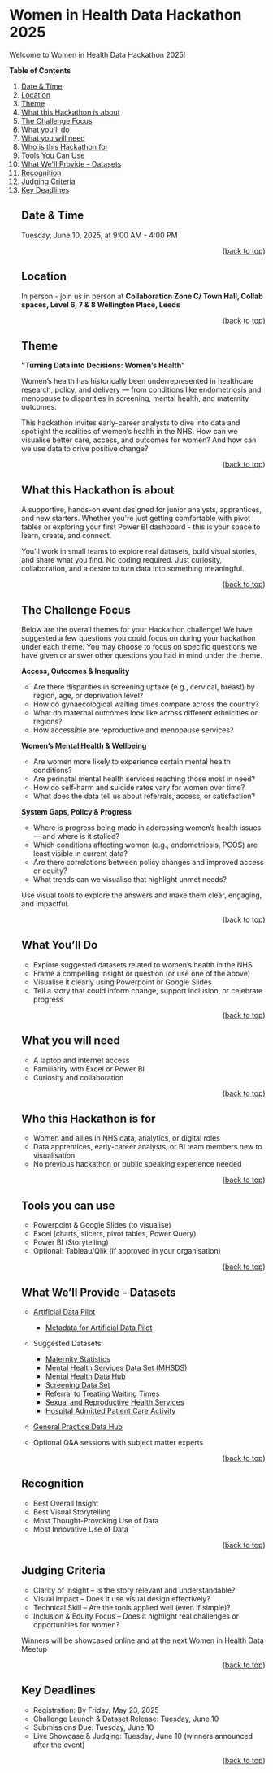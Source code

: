 # Women in Health Data Hackathon 2025

<a id="readme-top"></a>

Welcome to Women in Health Data Hackathon 2025! 

<!-- TABLE OF CONTENT -->

**Table of Contents**
<ol>
    <li><a href="#datetime">Date & Time</a></li>
    <li><a href="#location">Location</a></li>
    <li><a href="#theme">Theme</a></li>
    <li><a href="#about">What this Hackathon is about</a></li>
    <li><a href="#challenge">The Challenge Focus</a></li>
    <li><a href="#task">What you'll do</a></li>
    <li><a href="#need">What you will need</a></li>
    <li><a href="#for">Who is this Hackathon for</a></li>
    <li><a href="#tools">Tools You Can Use</a></li>
    <li><a href="#materials">What We'll Provide - Datasets</a></li>
    <li><a href="#category">Recognition</a></li>
    <li><a href="#judging">Judging Criteria</a></li>
    <li><a href="#key_deadlines">Key Deadlines</a></li>


<a id="datetime"></a>

## Date & Time
Tuesday, June 10, 2025, at 9:00 AM - 4:00 PM

<p align="right">(<a href="#readme-top">back to top</a>)</p>

<a id="location"></a>

## Location
In person - join us in person at **Collaboration Zone C/ Town Hall, Collab spaces, Level 6, 7 & 8 Wellington Place, Leeds**
<p align="right">(<a href="#readme-top">back to top</a>)</p>

<a id="theme"></a>

## Theme

**"Turning Data into Decisions: Women’s Health"**

Women’s health has historically been underrepresented in healthcare research, policy, and delivery — from conditions like endometriosis and menopause to disparities in screening, mental health, and maternity outcomes.

This hackathon invites early-career analysts to dive into data and spotlight the realities of women’s health in the NHS. How can we visualise better care, access, and outcomes for women? And how can we use data to drive positive change?
<p align="right">(<a href="#readme-top">back to top</a>)</p>

<a id="about"></a>

## What this Hackathon is about
A supportive, hands-on event designed for junior analysts, apprentices, and new starters. Whether you're just getting comfortable with pivot tables or exploring your first Power BI dashboard - this is your space to learn, create, and connect.

You’ll work in small teams to explore real datasets, build visual stories, and share what you find. No coding required. Just curiosity, collaboration, and a desire to turn data into something meaningful.
<p align="right">(<a href="#readme-top">back to top</a>)</p>

<a id="challenge"></a>

## The Challenge Focus
Below are the overall themes for your Hackathon challenge! We have suggested a few questions you could focus on during your hackathon under each theme. You may choose to focus on specific questions we have given or answer other questions you had in mind under the theme.  

**Access, Outcomes & Inequality**
- Are there disparities in screening uptake (e.g., cervical, breast) by region, age, or deprivation level?
- How do gynaecological waiting times compare across the country?
- What do maternal outcomes look like across different ethnicities or regions?
- How accessible are reproductive and menopause services?

**Women’s Mental Health & Wellbeing**

- Are women more likely to experience certain mental health conditions?
- Are perinatal mental health services reaching those most in need?
- How do self-harm and suicide rates vary for women over time?
- What does the data tell us about referrals, access, or satisfaction?

**System Gaps, Policy & Progress**

- Where is progress being made in addressing women’s health issues — and where is it stalled?
- Which conditions affecting women (e.g., endometriosis, PCOS) are least visible in current data?
- Are there correlations between policy changes and improved access or equity?
- What trends can we visualise that highlight unmet needs?

Use visual tools to explore the answers and make them clear, engaging, and impactful.
<p align="right">(<a href="#readme-top">back to top</a>)</p>

<a id="task"></a>

## What You’ll Do
- Explore suggested datasets related to women’s health in the NHS
- Frame a compelling insight or question (or use one of the above)
- Visualise it clearly using Powerpoint or Google Slides
- Tell a story that could inform change, support inclusion, or celebrate progress
<p align="right">(<a href="#readme-top">back to top</a>)</p>

<a id="need"></a>

## What you will need
- A laptop and internet access
- Familiarity with Excel or Power BI
- Curiosity and collaboration
<p align="right">(<a href="#readme-top">back to top</a>)</p>

<a id="for"></a>

## Who this Hackathon is for
- Women and allies in NHS data, analytics, or digital roles
- Data apprentices, early-career analysts, or BI team members new to visualisation
- No previous hackathon or public speaking experience needed
<p align="right">(<a href="#readme-top">back to top</a>)</p>

<a id="tools"></a>

## Tools you can use
- Powerpoint & Google Slides (to visualise)
- Excel (charts, slicers, pivot tables, Power Query)
- Power BI (Storytelling)
- Optional: Tableau/Qlik (if approved in your organisation)
<p align="right">(<a href="#readme-top">back to top</a>)</p>

<a id="materials"></a>

## What We’ll Provide - Datasets 
- [Artificial Data Pilot](https://digital.nhs.uk/services/artificial-data#access-artificial-data-sets)
    - [Metadata for Artificial Data Pilot](https://digital.nhs.uk/binaries/content/assets/website-assets/data-and-information/data-tools-and-services/data-services/hospital-episode-statistics/hes-data-dictionary/hes-tos-v2.04.xlsx)
- Suggested Datasets:
    - [Maternity Statistics](https://digital.nhs.uk/data-and-information/publications/statistical/maternity-services-monthly-statistics)
    - [Mental Health Services Data Set (MHSDS)](https://digital.nhs.uk/data-and-information/data-collections-and-data-sets/data-sets/mental-health-services-data-set)
    - [Mental Health Data Hub](https://digital.nhs.uk/data-and-information/data-tools-and-services/data-services/mental-health-data-hub)
    - [Screening Data Set](https://www.england.nhs.uk/statistics/statistical-work-areas/screening/)
    - [Referral to Treating Waiting Times](https://www.england.nhs.uk/statistics/statistical-work-areas/rtt-waiting-times/)
    - [Sexual and Reproductive Health Services](https://digital.nhs.uk/data-and-information/publications/statistical/sexual-and-reproductive-health-services)
    - [Hospital Admitted Patient Care Activity](https://digital.nhs.uk/data-and-information/publications/statistical/hospital-admitted-patient-care-activity)
- [General Practice Data Hub](https://digital.nhs.uk/data-and-information/data-tools-and-services/data-services/general-practice-data-hub)


- Optional Q&A sessions with subject matter experts
<p align="right">(<a href="#readme-top">back to top</a>)</p>

<a id="category"></a>

## Recognition
- Best Overall Insight
- Best Visual Storytelling
- Most Thought-Provoking Use of Data
- Most Innovative Use of Data
<p align="right">(<a href="#readme-top">back to top</a>)</p>

<a id="judging"></a>

## Judging Criteria
- Clarity of Insight – Is the story relevant and understandable?
- Visual Impact – Does it use visual design effectively?
- Technical Skill – Are the tools applied well (even if simple)?
- Inclusion & Equity Focus – Does it highlight real challenges or opportunities for women?

Winners will be showcased online and at the next Women in Health Data Meetup
<p align="right">(<a href="#readme-top">back to top</a>)</p>

<a id="key_deadlines"></a>

## Key Deadlines
- Registration: By Friday, May 23, 2025
- Challenge Launch & Dataset Release: Tuesday, June 10
- Submissions Due: Tuesday, June 10
- Live Showcase & Judging: Tuesday, June 10 (winners announced after the event)

<p align="right">(<a href="#readme-top">back to top</a>)</p>
